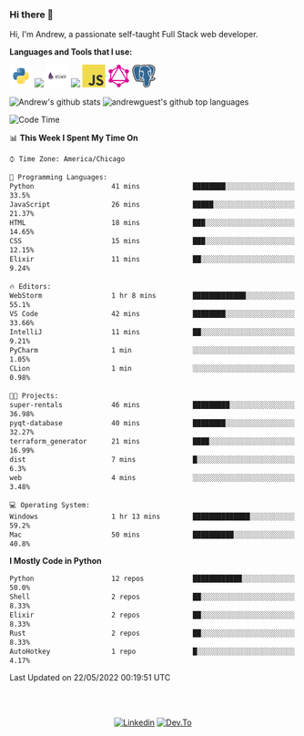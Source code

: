 ### Hi there 👋

Hi, I'm Andrew, a passionate self-taught Full Stack web developer.

**Languages and Tools that I use:**  

<code><img height="40" src="https://raw.githubusercontent.com/github/explore/80688e429a7d4ef2fca1e82350fe8e3517d3494d/topics/python/python.png"></code>
<code><img height="40" src="https://fastapi.tiangolo.com/img/logo-margin/logo-teal.png"></code>
<code><img height="40" src="https://raw.githubusercontent.com/github/explore/d106aa3f6fa091ab80ab5c8cf0d931baff3caaea/topics/elixir/elixir.png"></code>
<code><img height="40" src="https://img.stackshare.io/service/3262/-s9uoLIN.png"></code>
<code><img height="40" src="https://raw.githubusercontent.com/github/explore/80688e429a7d4ef2fca1e82350fe8e3517d3494d/topics/javascript/javascript.png"></code>
<code><img height="40" src="https://raw.githubusercontent.com/github/explore/5c058a388828bb5fde0bcafd4bc867b5bb3f26f3/topics/graphql/graphql.png"></code>
<code><img height="40" src="https://raw.githubusercontent.com/github/explore/80688e429a7d4ef2fca1e82350fe8e3517d3494d/topics/postgresql/postgresql.png"></code>

![Andrew's github stats](https://github-readme-stats.vercel.app/api?username=andrewguest&show_icons=true&theme=vue-dark&count_private=true)
<img height="180em" src="https://github-readme-stats.vercel.app/api/top-langs/?username=andrewguest&theme=vue-dark&layout=compact" alt="andrewguest's github top languages" />

<!--START_SECTION:waka-->
![Code Time](http://img.shields.io/badge/Code%20Time-1%2C099%20hrs%2023%20mins-blue)

📊 **This Week I Spent My Time On** 

```text
⌚︎ Time Zone: America/Chicago

💬 Programming Languages: 
Python                   41 mins             ████████░░░░░░░░░░░░░░░░░   33.5% 
JavaScript               26 mins             █████░░░░░░░░░░░░░░░░░░░░   21.37% 
HTML                     18 mins             ███░░░░░░░░░░░░░░░░░░░░░░   14.65% 
CSS                      15 mins             ███░░░░░░░░░░░░░░░░░░░░░░   12.15% 
Elixir                   11 mins             ██░░░░░░░░░░░░░░░░░░░░░░░   9.24%

🔥 Editors: 
WebStorm                 1 hr 8 mins         █████████████░░░░░░░░░░░░   55.1% 
VS Code                  42 mins             ████████░░░░░░░░░░░░░░░░░   33.66% 
IntelliJ                 11 mins             ██░░░░░░░░░░░░░░░░░░░░░░░   9.21% 
PyCharm                  1 min               ░░░░░░░░░░░░░░░░░░░░░░░░░   1.05% 
CLion                    1 min               ░░░░░░░░░░░░░░░░░░░░░░░░░   0.98%

🐱‍💻 Projects: 
super-rentals            46 mins             █████████░░░░░░░░░░░░░░░░   36.98% 
pyqt-database            40 mins             ████████░░░░░░░░░░░░░░░░░   32.27% 
terraform_generator      21 mins             ████░░░░░░░░░░░░░░░░░░░░░   16.99% 
dist                     7 mins              █░░░░░░░░░░░░░░░░░░░░░░░░   6.3% 
web                      4 mins              ░░░░░░░░░░░░░░░░░░░░░░░░░   3.48%

💻 Operating System: 
Windows                  1 hr 13 mins        ██████████████░░░░░░░░░░░   59.2% 
Mac                      50 mins             ██████████░░░░░░░░░░░░░░░   40.8%

```

**I Mostly Code in Python** 

```text
Python                   12 repos            ████████████░░░░░░░░░░░░░   50.0% 
Shell                    2 repos             ██░░░░░░░░░░░░░░░░░░░░░░░   8.33% 
Elixir                   2 repos             ██░░░░░░░░░░░░░░░░░░░░░░░   8.33% 
Rust                     2 repos             ██░░░░░░░░░░░░░░░░░░░░░░░   8.33% 
AutoHotkey               1 repo              █░░░░░░░░░░░░░░░░░░░░░░░░   4.17%

```



 Last Updated on 22/05/2022 00:19:51 UTC
<!--END_SECTION:waka-->

<br><br>
<p align="center">
   <a href="https://www.linkedin.com/in/andrew-guest-a891759a" target="_blank"><img src="https://img.shields.io/badge/LinkedIn-0077B5?style=for-the-badge&logo=linkedin&logoColor=white" alt="Linkedin"></a>
  <a href="https://dev.to/aguest" target="_blank"><img src="https://img.shields.io/badge/Dev.to-0A0A0A?style=for-the-badge&logo=dev%2Eto&logoColor=white" alt="Dev.To"></a>
</p>
